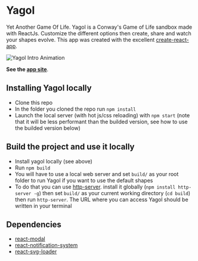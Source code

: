 # Yagol

Yet Another Game Of Life. Yagol is a Conway's Game of Life sandbox made with ReactJs. Customize the different options then create, share and watch your shapes evolve.
This app was created with the excellent [create-react-app](https://github.com/facebook/create-react-app).

![Yagol Intro Animation](https://media.giphy.com/media/QfHUF4DU6HB9erASmv/giphy.gif "Yagol Intro Animation")

**See the [app site](http://sarcadass.github.io/yagol)**.


## Installing Yagol locally

- Clone this repo
- In the folder you cloned the repo run `npm install`
- Launch the local server (with hot js/css reloading) with `npm start` (note that it will be less performant than the builded version, see how to use the builded version below)

## Build the project and use it locally

- Install yagol locally (see above)
- Run `npm build`
- You will have to use a local web server and set `build/` as your root folder to run Yagol if you want to use the default shapes
- To do that you can use [http-server](https://github.com/indexzero/http-server). install it globally (`npm install http-server -g`) then set `build/` as your current working directory (`cd build`) then run `http-server`. The URL where you can access Yagol should be written in your terminal


## Dependencies

- [react-modal](https://github.com/reactjs/react-modal)
- [react-notification-system](https://github.com/igorprado/react-notification-system)
- [react-svg-loader](https://github.com/boopathi/react-svg-loader/tree/master/packages/react-svg-loader)

